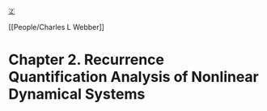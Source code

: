 [🇿](zotero://select/library/items/DHUTAJA6)

[[People/Charles L Webber]] 
# Chapter 2. Recurrence Quantification Analysis of Nonlinear Dynamical Systems

